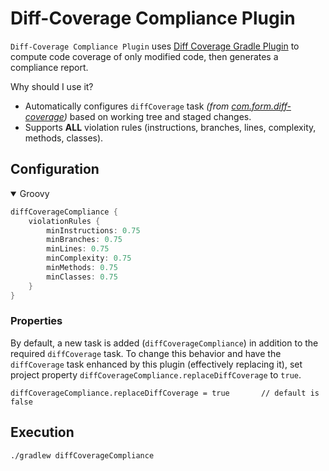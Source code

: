 # Diff-Coverage Compliance Plugin

`Diff-Coverage Compliance Plugin` uses [Diff Coverage Gradle Plugin](https://github.com/form-com/diff-coverage-gradle) to compute code coverage of only modified code, then generates a compliance report.

Why should I use it?
* Automatically configures `diffCoverage` task _(from [com.form.diff-coverage](https://github.com/form-com/diff-coverage-gradle))_ based on working tree and staged changes.
* Supports **ALL** violation rules (instructions, branches, lines, complexity, methods, classes).

## Configuration

<details open="open">
<summary>Groovy</summary>

```groovy
diffCoverageCompliance {
    violationRules {
        minInstructions: 0.75
        minBranches: 0.75
        minLines: 0.75
        minComplexity: 0.75
        minMethods: 0.75
        minClasses: 0.75
    }
}
```
</details>

### Properties

By default, a new task is added (`diffCoverageCompliance`) in addition to the required `diffCoverage` task.
To change this behavior and have the `diffCoverage` task enhanced by this plugin (effectively replacing it),
set project property `diffCoverageCompliance.replaceDiffCoverage` to `true`.
```properties
diffCoverageCompliance.replaceDiffCoverage = true       // default is false
```

## Execution

```shell
./gradlew diffCoverageCompliance
```